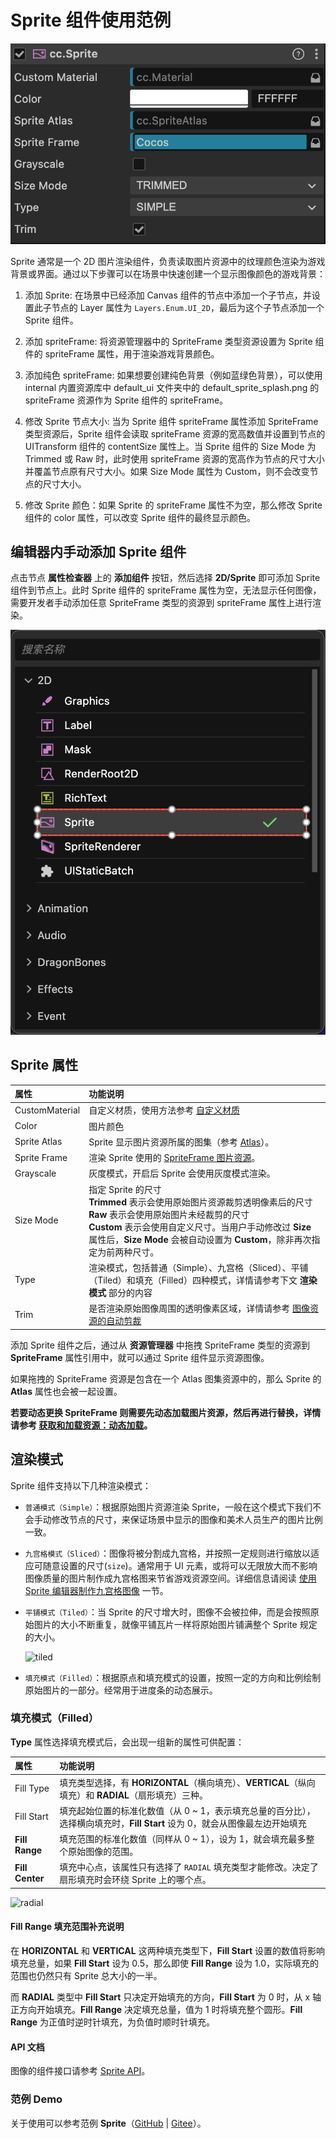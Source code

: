# Sprite 组件使用范例

![sprite](sprite/sprite-component.png)

Sprite 通常是一个 2D 图片渲染组件，负责读取图片资源中的纹理颜色渲染为游戏背景或界面。通过以下步骤可以在场景中快速创建一个显示图像颜色的游戏背景：

1. 添加 Sprite: 在场景中已经添加 Canvas 组件的节点中添加一个子节点，并设置此子节点的 Layer 属性为 `Layers.Enum.UI_2D`，最后为这个子节点添加一个 Sprite 组件。

2. 添加 spriteFrame: 将资源管理器中的 SpriteFrame 类型资源设置为 Sprite 组件的 spriteFrame 属性，用于渲染游戏背景颜色。

3. 添加纯色 spriteFrame: 如果想要创建纯色背景（例如蓝绿色背景），可以使用 internal 内置资源库中 default_ui 文件夹中的 default_sprite_splash.png 的 spriteFrame 资源作为 Sprite 组件的 spriteFrame。

4. 修改 Sprite 节点大小: 当为 Sprite 组件 spriteFrame 属性添加 SpriteFrame 类型资源后，Sprite 组件会读取 spriteFrame 资源的宽高数值并设置到节点的 UITransform 组件的 contentSize 属性上。当 Sprite 组件的 Size Mode 为 Trimmed 或 Raw 时，此时使用 spriteFrame 资源的宽高作为节点的尺寸大小并覆盖节点原有尺寸大小。如果 Size Mode 属性为 Custom，则不会改变节点的尺寸大小。

5. 修改 Sprite 颜色：如果 Sprite 的 spriteFrame 属性不为空，那么修改 Sprite 组件的 color 属性，可以改变 Sprite 组件的最终显示颜色。

## 编辑器内手动添加 Sprite 组件

点击节点 **属性检查器** 上的 **添加组件** 按钮，然后选择 **2D/Sprite** 即可添加 Sprite 组件到节点上。此时 Sprite 组件的 spriteFrame 属性为空，无法显示任何图像，需要开发者手动添加任意 SpriteFrame 类型的资源到 spriteFrame 属性上进行渲染。

![editor add sprite](sprite/sprite_editor_add.png)

## Sprite 属性

| 属性 |   功能说明
| :-------------- | :----------- |
| CustomMaterial | 自定义材质，使用方法参考 [自定义材质](../engine/ui-material.md)
| Color | 图片颜色
| Sprite Atlas | Sprite 显示图片资源所属的图集（参考 [Atlas](../../../asset/atlas.md)）。
| Sprite Frame | 渲染 Sprite 使用的 [SpriteFrame 图片资源](../../../asset/sprite-frame.md)。
| Grayscale | 灰度模式，开启后 Sprite 会使用灰度模式渲染。
| Size Mode | 指定 Sprite 的尺寸<br>**Trimmed** 表示会使用原始图片资源裁剪透明像素后的尺寸<br>**Raw** 表示会使用原始图片未经裁剪的尺寸<br> **Custom** 表示会使用自定义尺寸。当用户手动修改过 **Size** 属性后，**Size Mode** 会被自动设置为 **Custom**，除非再次指定为前两种尺寸。
| Type | 渲染模式，包括普通（Simple）、九宫格（Sliced）、平铺（Tiled）和填充（Filled）四种模式，详情请参考下文 **渲染模式** 部分的内容
| Trim | 是否渲染原始图像周围的透明像素区域，详情请参考 [图像资源的自动剪裁](../engine/trim.md)

添加 Sprite 组件之后，通过从 **资源管理器** 中拖拽 SpriteFrame 类型的资源到 **SpriteFrame** 属性引用中，就可以通过 Sprite 组件显示资源图像。

如果拖拽的 SpriteFrame 资源是包含在一个 Atlas 图集资源中的，那么 Sprite 的 **Atlas** 属性也会被一起设置。

**若要动态更换 SpriteFrame 则需要先动态加载图片资源，然后再进行替换，详情请参考 [获取和加载资源：动态加载](../../../asset/dynamic-load-resources.md#加载-spriteframe-或-texture2d)。**

## 渲染模式

Sprite 组件支持以下几种渲染模式：

- `普通模式（Simple）`：根据原始图片资源渲染 Sprite，一般在这个模式下我们不会手动修改节点的尺寸，来保证场景中显示的图像和美术人员生产的图片比例一致。

- `九宫格模式（Sliced）`：图像将被分割成九宫格，并按照一定规则进行缩放以适应可随意设置的尺寸(`size`)。通常用于 UI 元素，或将可以无限放大而不影响图像质量的图片制作成九宫格图来节省游戏资源空间。详细信息请阅读 [使用 Sprite 编辑器制作九宫格图像](../engine/sliced-sprite.md#-) 一节。

- `平铺模式（Tiled）`：当 Sprite 的尺寸增大时，图像不会被拉伸，而是会按照原始图片的大小不断重复，就像平铺瓦片一样将原始图片铺满整个 Sprite 规定的大小。

  ![tiled](sprite/tiled.png)

- `填充模式（Filled）`：根据原点和填充模式的设置，按照一定的方向和比例绘制原始图片的一部分。经常用于进度条的动态展示。

<!-- - `网格模式（Mesh）`：必须使用 **TexturePacker 4.x** 以上版本并且设置 ploygon 算法打包出的 plist 文件才能够使用该模式。 -->

### 填充模式（Filled）

**Type** 属性选择填充模式后，会出现一组新的属性可供配置：

| 属性 |   功能说明
| :-------------- | :----------- |
| Fill Type | 填充类型选择，有 **HORIZONTAL**（横向填充）、**VERTICAL**（纵向填充）和 **RADIAL**（扇形填充）三种。
| Fill Start | 填充起始位置的标准化数值（从 0 ~ 1，表示填充总量的百分比），选择横向填充时，**Fill Start** 设为 0，就会从图像最左边开始填充
| **Fill Range** | 填充范围的标准化数值（同样从 0 ~ 1），设为 1，就会填充最多整个原始图像的范围。
| **Fill Center** | 填充中心点，该属性只有选择了 `RADIAL` 填充类型才能修改。决定了扇形填充时会环绕 Sprite 上的哪个点。
<!-- 所用的坐标系和 [Anchor 锚点](../content-workflow/transform.md#-anchor-) 是一样的。 -->

![radial](sprite/radial.png)

#### Fill Range 填充范围补充说明

在 **HORIZONTAL** 和 **VERTICAL** 这两种填充类型下，**Fill Start** 设置的数值将影响填充总量，如果 **Fill Start** 设为 0.5，那么即使 **Fill Range** 设为 1.0，实际填充的范围也仍然只有 Sprite 总大小的一半。

而 **RADIAL** 类型中 **Fill Start** 只决定开始填充的方向，**Fill Start** 为 0 时，从 x 轴正方向开始填充。**Fill Range** 决定填充总量，值为 1 时将填充整个圆形。**Fill Range** 为正值时逆时针填充，为负值时顺时针填充。

#### API 文档

图像的组件接口请参考 [Sprite API](%__APIDOC__%/zh/class/Sprite)。

### 范例 Demo

关于使用可以参考范例 **Sprite**（[GitHub](https://github.com/cocos/cocos-test-projects/tree/v3.8/assets/cases/ui/01.sprite) | [Gitee](https://gitee.com/mirrors_cocos-creator/test-cases-3d/tree/v3.8/assets/cases/ui/01.sprite)）。
